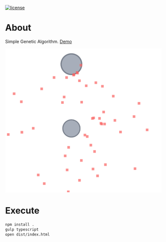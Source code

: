 [![license](http://img.shields.io/badge/license-MIT-red.svg?style=flat)](https://raw.githubusercontent.com/firewut/genetic-rockets/master/LICENSE)

# About

Simple Genetic Algorithm. [Demo](https://firewut.github.io/genetic-rockets/)

![Screenshot](screenshots/1.png)

# Execute

```
npm install .
gulp typescript
open dist/index.html
```
